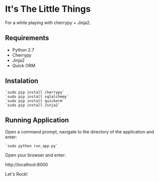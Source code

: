 It's The Little Things
===================

For a while playing with cherrypy + Jinja2.

Requirements
-----------

 - Python 2.7
 - Cherrypy
 - Jinja2
 - Quick ORM


Instalation
----------

    `sudo pip install cherrypy`
    `sudo pip install sqlalchemy`
    `sudo pip install quickorm`
    `sudo pip install Jinja2`


Running Application
-----------------

Open a command prompt, navigate to the directory of the application and enter: 
    
    `sudo python run_app.py`

Open your browser and enter:

  http://localhost:8000



Let's Rock!
